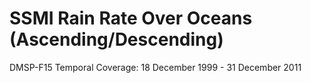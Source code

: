 # SSMI Rain Rate Over Oceans (Ascending/Descending)
DMSP-F15 Temporal Coverage: 18 December 1999 - 31 December 2011
